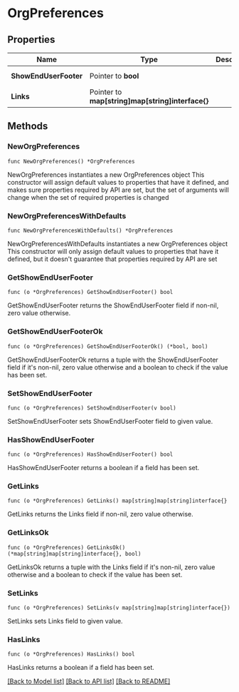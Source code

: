 # OrgPreferences

## Properties

Name | Type | Description | Notes
------------ | ------------- | ------------- | -------------
**ShowEndUserFooter** | Pointer to **bool** |  | [optional] [readonly] 
**Links** | Pointer to **map[string]map[string]interface{}** |  | [optional] 

## Methods

### NewOrgPreferences

`func NewOrgPreferences() *OrgPreferences`

NewOrgPreferences instantiates a new OrgPreferences object
This constructor will assign default values to properties that have it defined,
and makes sure properties required by API are set, but the set of arguments
will change when the set of required properties is changed

### NewOrgPreferencesWithDefaults

`func NewOrgPreferencesWithDefaults() *OrgPreferences`

NewOrgPreferencesWithDefaults instantiates a new OrgPreferences object
This constructor will only assign default values to properties that have it defined,
but it doesn't guarantee that properties required by API are set

### GetShowEndUserFooter

`func (o *OrgPreferences) GetShowEndUserFooter() bool`

GetShowEndUserFooter returns the ShowEndUserFooter field if non-nil, zero value otherwise.

### GetShowEndUserFooterOk

`func (o *OrgPreferences) GetShowEndUserFooterOk() (*bool, bool)`

GetShowEndUserFooterOk returns a tuple with the ShowEndUserFooter field if it's non-nil, zero value otherwise
and a boolean to check if the value has been set.

### SetShowEndUserFooter

`func (o *OrgPreferences) SetShowEndUserFooter(v bool)`

SetShowEndUserFooter sets ShowEndUserFooter field to given value.

### HasShowEndUserFooter

`func (o *OrgPreferences) HasShowEndUserFooter() bool`

HasShowEndUserFooter returns a boolean if a field has been set.

### GetLinks

`func (o *OrgPreferences) GetLinks() map[string]map[string]interface{}`

GetLinks returns the Links field if non-nil, zero value otherwise.

### GetLinksOk

`func (o *OrgPreferences) GetLinksOk() (*map[string]map[string]interface{}, bool)`

GetLinksOk returns a tuple with the Links field if it's non-nil, zero value otherwise
and a boolean to check if the value has been set.

### SetLinks

`func (o *OrgPreferences) SetLinks(v map[string]map[string]interface{})`

SetLinks sets Links field to given value.

### HasLinks

`func (o *OrgPreferences) HasLinks() bool`

HasLinks returns a boolean if a field has been set.


[[Back to Model list]](../README.md#documentation-for-models) [[Back to API list]](../README.md#documentation-for-api-endpoints) [[Back to README]](../README.md)


